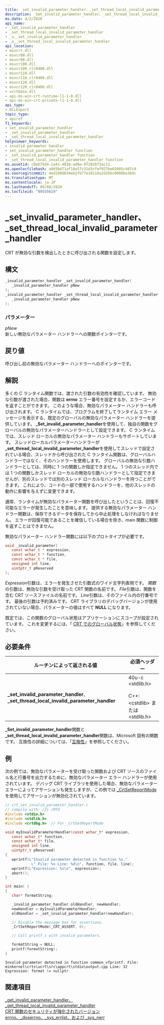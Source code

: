 ```yaml
---
title: _set_invalid_parameter_handler、_set_thread_local_invalid_parameter_handler
description: _Set_invalid_parameter_handler、_set_thread_local_invalid_parameter_handler の API リファレンスCRT が無効な引数を検出したときに呼び出される関数を設定します。
ms.date: 4/2/2020
api_name:
- _set_invalid_parameter_handler
- _set_thread_local_invalid_parameter_handler
- _o__set_invalid_parameter_handler
- _o__set_thread_local_invalid_parameter_handler
api_location:
- msvcrt.dll
- msvcr80.dll
- msvcr90.dll
- msvcr100.dll
- msvcr100_clr0400.dll
- msvcr110.dll
- msvcr110_clr0400.dll
- msvcr120.dll
- msvcr120_clr0400.dll
- ucrtbase.dll
- api-ms-win-crt-runtime-l1-1-0.dll
- api-ms-win-crt-private-l1-1-0.dll
api_type:
- DLLExport
topic_type:
- apiref
f1_keywords:
- set_invalid_parameter_handler
- _set_invalid_parameter_handler
- _set_thread_local_invalid_parameter_handler
helpviewer_keywords:
- invalid parameter handler
- set_invalid_parameter_handler function
- _set_invalid_parameter_handler function
- _set_thread_local_invalid_parameter_handler function
ms.assetid: c0e67934-1a41-4016-ad8e-972828f3ac11
ms.openlocfilehash: a965bd71af18a57c31d3cfef927be02005c407c0
ms.sourcegitcommit: 4ed2d68634eb2fb77e18110a2d26bc0008be369c
ms.translationtype: MT
ms.contentlocale: ja-JP
ms.lasthandoff: 09/08/2020
ms.locfileid: "89555619"
---
```

# <a name="_set_invalid_parameter_handler-_set_thread_local_invalid_parameter_handler"></a>_set_invalid_parameter_handler、_set_thread_local_invalid_parameter_handler

CRT が無効な引数を検出したときに呼び出される関数を設定します。

## <a name="syntax"></a>構文

```C
_invalid_parameter_handler _set_invalid_parameter_handler(
   _invalid_parameter_handler pNew
);
_invalid_parameter_handler _set_thread_local_invalid_parameter_handler(
   _invalid_parameter_handler pNew
);
```

### <a name="parameters"></a>パラメーター

*pNew*<br/>
新しい無効なパラメーター ハンドラーへの関数ポインターです。

## <a name="return-value"></a>戻り値

呼び出し前の無効なパラメーター ハンドラーへのポインターです。

## <a name="remarks"></a>解説

多くの C ランタイム関数では、渡された引数の有効性を確認しています。 無効な引数が渡された場合、関数は **errno** エラー番号を設定するか、エラーコードを返すことができます。 このような場合、無効なパラメーター ハンドラーも呼び出されます。 C ランタイムでは、プログラムを終了してランタイム エラー メッセージを表示する、既定のグローバルの無効なパラメーター ハンドラーを提供しています。 **_Set_invalid_parameter_handler**を使用して、独自の関数をグローバルの無効なパラメーターハンドラーとして設定できます。 C ランタイムでは、スレッド ローカルの無効なパラメーター ハンドラーもサポートしています。 スレッドローカルパラメーターハンドラーが **_set_thread_local_invalid_parameter_handler**を使用してスレッドで設定されている場合、スレッドから呼び出された C ランタイム関数は、グローバルハンドラーではなく、そのハンドラーを使用します。 グローバルの無効な引数ハンドラーとしては、同時に 1 つの関数しか指定できません。 1 つのスレッド内では 1 つの関数しかスレッド ローカルの無効な引数ハンドラーとして指定できませんが、別のスレッドでは別のスレッド ローカルなハンドラーを持つことができます。 これにより、コードの一部で使用するハンドラーを、他のスレッドの動作に影響を与えずに変更できます。

通常、ランタイムが無効なパラメーター関数を呼び出したということは、回復不可能なエラーが発生したことを意味します。 提供する無効なパラメーター ハンドラー関数は、保存できるデータを保存してから中止処理をしなければなりません。 エラーが回復可能であることを確信している場合を除き、main 関数に制御を返すことはできません。

無効なパラメーター ハンドラー関数には以下のプロトタイプが必要です。

```C
void _invalid_parameter(
   const wchar_t * expression,
   const wchar_t * function,
   const wchar_t * file,
   unsigned int line,
   uintptr_t pReserved
);
```

*Expression*引数は、エラーを発生させた引数式のワイド文字列表現です。 *関数*の引数は、無効な引数を受け取った CRT 関数の名前です。 *File*引数は、関数を含む CRT ソースファイルの名前です。 *Line*引数は、そのファイル内の行番号です。 最後の引数は予約済みです。 CRT ライブラリのデバッグバージョンが使用されていない場合、パラメーターの値はすべて **NULL** になります。

既定では、この関数のグローバル状態はアプリケーションにスコープが設定されています。 これを変更するには、「 [CRT でのグローバル状態](../global-state.md)」を参照してください。

## <a name="requirements"></a>必要条件

|ルーチンによって返される値|必須ヘッダー|
|-------------|---------------------|
|**_set_invalid_parameter_handler**、 **_set_thread_local_invalid_parameter_handler**|40u-c \<stdlib.h><br /><br /> C++: \<cstdlib> または \<stdlib.h>|

**_Set_invalid_parameter_handler**関数と **_set_thread_local_invalid_parameter_handler**関数は、Microsoft 固有の関数です。 互換性の詳細については、「[互換性](../../c-runtime-library/compatibility.md)」を参照してください。

## <a name="example"></a>例

次の例では、無効なパラメーターを受け取った関数および CRT ソースのファイル名と行番号を出力するために、無効なパラメーター エラー ハンドラーが使用されています。 デバッグ CRT ライブラリを使用した場合、無効なパラメーター エラーによってアサーションも発生しますが、この例では [_CrtSetReportMode](crtsetreportmode.md) を使用してアサーションが無効化されています。

```C
// crt_set_invalid_parameter_handler.c
// compile with: /Zi /MTd
#include <stdio.h>
#include <stdlib.h>
#include <crtdbg.h>  // For _CrtSetReportMode

void myInvalidParameterHandler(const wchar_t* expression,
   const wchar_t* function,
   const wchar_t* file,
   unsigned int line,
   uintptr_t pReserved)
{
   wprintf(L"Invalid parameter detected in function %s."
            L" File: %s Line: %d\n", function, file, line);
   wprintf(L"Expression: %s\n", expression);
   abort();
}

int main( )
{
   char* formatString;

   _invalid_parameter_handler oldHandler, newHandler;
   newHandler = myInvalidParameterHandler;
   oldHandler = _set_invalid_parameter_handler(newHandler);

   // Disable the message box for assertions.
   _CrtSetReportMode(_CRT_ASSERT, 0);

   // Call printf_s with invalid parameters.

   formatString = NULL;
   printf(formatString);
}
```

```Output
Invalid parameter detected in function common_vfprintf. File: minkernel\crts\ucrt\src\appcrt\stdio\output.cpp Line: 32
Expression: format != nullptr
```

## <a name="see-also"></a>関連項目

[_get_invalid_parameter_handler、_get_thread_local_invalid_parameter_handler](get-invalid-parameter-handler-get-thread-local-invalid-parameter-handler.md)<br/>
[CRT 関数のセキュリティが強化されたバージョン](../../c-runtime-library/security-enhanced-versions-of-crt-functions.md)<br/>
[errno、_doserrno、_sys_errlist、および _sys_nerr](../../c-runtime-library/errno-doserrno-sys-errlist-and-sys-nerr.md)<br/>
